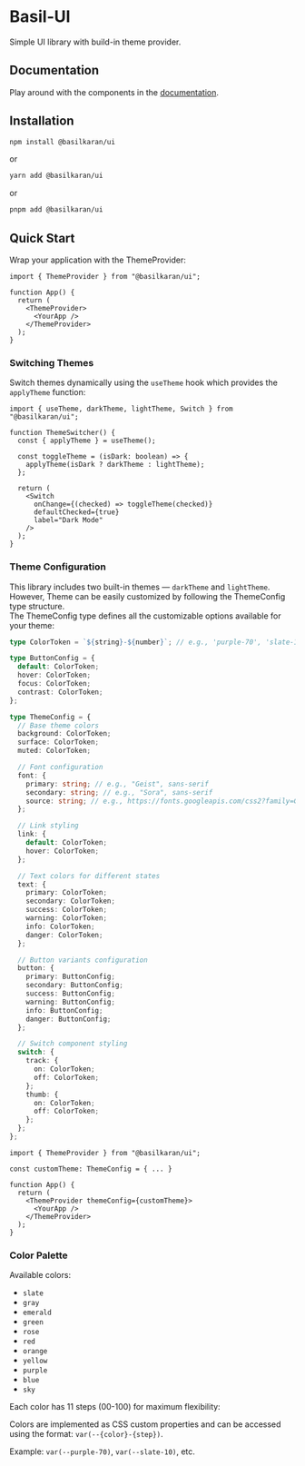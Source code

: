 # Basil-UI

Simple UI library with build-in theme provider.

## Documentation

Play around with the components in the [documentation](https://basilkaffi.github.io/ui).

## Installation

```bash
npm install @basilkaran/ui
```

or

```bash
yarn add @basilkaran/ui
```

or

```bash
pnpm add @basilkaran/ui
```

## Quick Start

Wrap your application with the ThemeProvider:

```tsx
import { ThemeProvider } from "@basilkaran/ui";

function App() {
  return (
    <ThemeProvider>
      <YourApp />
    </ThemeProvider>
  );
}
```

### Switching Themes

Switch themes dynamically using the `useTheme` hook which provides the `applyTheme` function:

```tsx
import { useTheme, darkTheme, lightTheme, Switch } from "@basilkaran/ui";

function ThemeSwitcher() {
  const { applyTheme } = useTheme();

  const toggleTheme = (isDark: boolean) => {
    applyTheme(isDark ? darkTheme : lightTheme);
  };

  return (
    <Switch
      onChange={(checked) => toggleTheme(checked)}
      defaultChecked={true}
      label="Dark Mode"
    />
  );
}
```

### Theme Configuration

This library includes two built-in themes — `darkTheme` and `lightTheme`. However, Theme can be easily customized by following the ThemeConfig type structure.  
The ThemeConfig type defines all the customizable options available for your theme:

```typescript
type ColorToken = `${string}-${number}`; // e.g., 'purple-70', 'slate-10'

type ButtonConfig = {
  default: ColorToken;
  hover: ColorToken;
  focus: ColorToken;
  contrast: ColorToken;
};

type ThemeConfig = {
  // Base theme colors
  background: ColorToken;
  surface: ColorToken;
  muted: ColorToken;

  // Font configuration
  font: {
    primary: string; // e.g., "Geist", sans-serif
    secondary: string; // e.g., "Sora", sans-serif
    source: string; // e.g., https://fonts.googleapis.com/css2?family=Geist:wght@100..900&family=Sora:wght@100..800&display=swap
  };

  // Link styling
  link: {
    default: ColorToken;
    hover: ColorToken;
  };

  // Text colors for different states
  text: {
    primary: ColorToken;
    secondary: ColorToken;
    success: ColorToken;
    warning: ColorToken;
    info: ColorToken;
    danger: ColorToken;
  };

  // Button variants configuration
  button: {
    primary: ButtonConfig;
    secondary: ButtonConfig;
    success: ButtonConfig;
    warning: ButtonConfig;
    info: ButtonConfig;
    danger: ButtonConfig;
  };

  // Switch component styling
  switch: {
    track: {
      on: ColorToken;
      off: ColorToken;
    };
    thumb: {
      on: ColorToken;
      off: ColorToken;
    };
  };
};
```

```tsx
import { ThemeProvider } from "@basilkaran/ui";

const customTheme: ThemeConfig = { ... }

function App() {
  return (
    <ThemeProvider themeConfig={customTheme}>
      <YourApp />
    </ThemeProvider>
  );
}
```

### Color Palette

Available colors:

- `slate`
- `gray`
- `emerald`
- `green`
- `rose`
- `red`
- `orange`
- `yellow`
- `purple`
- `blue`
- `sky`

Each color has 11 steps (00-100) for maximum flexibility:

Colors are implemented as CSS custom properties and can be accessed using the format: `var(--{color}-{step})`.

Example: `var(--purple-70)`, `var(--slate-10)`, etc.
